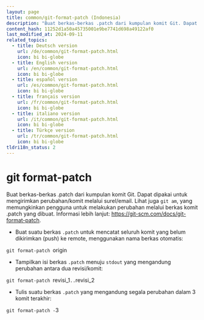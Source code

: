 ```yaml
---
layout: page
title: common/git-format-patch (Indonesia)
description: "Buat berkas-berkas .patch dari kumpulan komit Git. Dapat dipakai untuk mengirimkan perubahan/komit melalui surel/email."
content_hash: 11252d1a50a45735001e9be7741d698a49122af0
last_modified_at: 2024-09-11
related_topics:
  - title: Deutsch version
    url: /de/common/git-format-patch.html
    icon: bi bi-globe
  - title: English version
    url: /en/common/git-format-patch.html
    icon: bi bi-globe
  - title: español version
    url: /es/common/git-format-patch.html
    icon: bi bi-globe
  - title: français version
    url: /fr/common/git-format-patch.html
    icon: bi bi-globe
  - title: italiano version
    url: /it/common/git-format-patch.html
    icon: bi bi-globe
  - title: Türkçe version
    url: /tr/common/git-format-patch.html
    icon: bi bi-globe
tldri18n_status: 2
---
```

# git format-patch

Buat berkas-berkas .patch dari kumpulan komit Git. Dapat dipakai untuk mengirimkan perubahan/komit melalui surel/email.
Lihat juga `git am`, yang memungkinkan pengguna untuk melakukan perubahan melalui berkas komit .patch yang dibuat.
Informasi lebih lanjut: <https://git-scm.com/docs/git-format-patch>.

- Buat suatu berkas `.patch` untuk mencatat seluruh komit yang belum dikirimkan (push) ke remote, menggunakan nama berkas otomatis:

`git format-patch `<span class="tldr-var badge badge-pill bg-dark-lm bg-white-dm text-white-lm text-dark-dm font-weight-bold">origin</span>

- Tampilkan isi berkas `.patch` menuju `stdout` yang mengandung perubahan antara dua revisi/komit:

`git format-patch `<span class="tldr-var badge badge-pill bg-dark-lm bg-white-dm text-white-lm text-dark-dm font-weight-bold">revisi_1</span>`..`<span class="tldr-var badge badge-pill bg-dark-lm bg-white-dm text-white-lm text-dark-dm font-weight-bold">revisi_2</span>

- Tulis suatu berkas `.patch` yang mengandung segala perubahan dalam 3 komit terakhir:

`git format-patch -`<span class="tldr-var badge badge-pill bg-dark-lm bg-white-dm text-white-lm text-dark-dm font-weight-bold">3</span>
